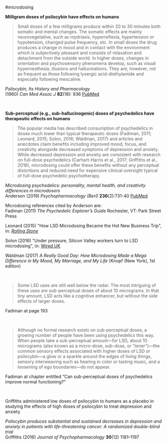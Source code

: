 #microdosing

**Milligram doses of psilocybin have effects on humans**
>Small doses of a few milligrams produce within 20 to 30 minutes both somatic and mental changes. The somatic effects are mainly neurovegetative, such as mydriasis, hyperreflexia, hypertension or hypotension, changed pulse frequency, etc. In small doses the drug produces a change in mood and in contact with the environment which is subjectively pleasant and consists of relaxation and detachment from the outside world. In higher doses, changes in orientation and psychosensory phenomena develop, such as visual hypernesthesia, illusions and hallucinations. They are, however, not as frequent as those following lysergic acid-diethylamide and especially following mescaline.

*Psilocybin, Its History and Pharmacology*  
(1960) *Can Med Assoc J* **82**(18): 936 [PubMed](https://www.ncbi.nlm.nih.gov/pmc/articles/PMC1938103/)

&nbsp;

**Sub-perceptual (e.g., sub-hallucinogenic) doses of psychedelics have therapeutic effects on humans**
>The popular media has described consumption of psychedelics in doses much lower than typical therapeutic doses (Fadiman, 2011; Leonard, 2015; Solon, 2016; Waldman, 2017) and articles and anecdotes claim benefits including improved mood, focus, and creativity alongside decreased symptoms of depression and anxiety. While decreased depression and anxiety are consistent with research on full-dose psychedelics (Carhart-Harris et al., 2017; Griffiths et al., 2016), microdosing could offer these benefits without any perceptual distortions and reduced need for expensive clinical oversight typical of full-dose psychedelic psychotherapy.

*Microdosing psychedelics: personality, mental health, and creativity differences in microdosers*  
Anderson (2019) *Psychopharmacology (Berl)* **236**(2):731-40 [PubMed](https://pubmed.ncbi.nlm.nih.gov/30604183/)

Microdosing references cited by Anderson are:  
Fadiman (2011) *The Psychedelic Explorer’s Guide* Rochester, VT: Park Street Press  

Leonard (2015) "How LSD Microdosing Became the Hot New Business Trip", in: [*Rolling Stone*](https://www.rollingstone.com/culture/culture-news/how-lsd-microdosing-became-the-hot-new-business-trip-64961/)  

Solon (2016) "Under pressure, Silicon Valley workers turn to LSD microdosing", in: [Wired UK](http://www.wired.co.uk/article/lsd-microdosing-drugs-silicon-valley)  

Waldman (2017) *A Really Good Day: How Microdosing Made a Mega Difference in My Mood, My Marriage, and My Life* (Knopf (New York), 1st edition)

&nbsp;

>Some LSD uses are still well below the radar. The most intriguing of these uses are sub-perceptual doses of about 10 micrograms. In that tiny amount, LSD acts like a cognitive enhancer, but without the side effects of larger doses.

Fadiman at page 193

&nbsp;

>Although no formal research exists on sub-perceptual doses, a growing number of people have been using psychedelics this way. When people take a sub-perceptual amount—for LSD, about 10 micrograms (also known as a micro-dose, sub-dose, or "tener")—the common sensory effects associated with higher doses of LSD or psilocybin—a glow or a sparkle around the edges of living things, sensory interweaving such as hearing in color or tasting music, and a loosening of ego boundaries—do not appear.

Fadiman at chapter entitled “Can sub-perceptual doses of psychedelics improve normal functioning?”

&nbsp;

Griffiths administered low doses of psilocybin to humans as a placebo in studying the effects of high doses of psilocybin to treat depression and anxiety

*Psilocybin produces substantial and sustained decreases in depression and anxiety in patients with life-threatening cancer: A randomized double-blind trial*  
Griffiths (2016) *Journal of Psychopharmacology* **30**(12) 1181–1197

